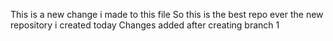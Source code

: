 This is a new change i made to this file
So this is the best repo ever the new repository i created today
Changes added after creating branch 1


